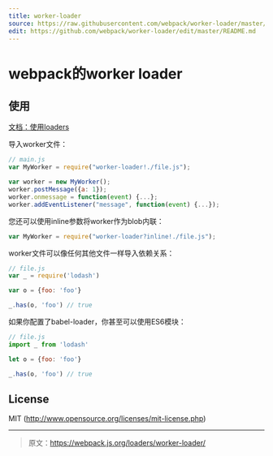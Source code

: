 ```yaml
---
title: worker-loader
source: https://raw.githubusercontent.com/webpack/worker-loader/master/README.md
edit: https://github.com/webpack/worker-loader/edit/master/README.md
---
```

# webpack的worker loader

## 使用

[文档：使用loaders](http://webpack.github.io/docs/using-loaders.html)

导入worker文件：

``` javascript
// main.js
var MyWorker = require("worker-loader!./file.js");

var worker = new MyWorker();
worker.postMessage({a: 1});
worker.onmessage = function(event) {...};
worker.addEventListener("message", function(event) {...});
```

您还可以使用inline参数将worker作为blob内联：

``` javascript
var MyWorker = require("worker-loader?inline!./file.js");
```


worker文件可以像任何其他文件一样导入依赖关系：

``` javascript
// file.js
var _ = require('lodash')

var o = {foo: 'foo'}

_.has(o, 'foo') // true
```

如果你配置了babel-loader，你甚至可以使用ES6模块：

``` javascript
// file.js
import _ from 'lodash'

let o = {foo: 'foo'}

_.has(o, 'foo') // true
```

## License

MIT (http://www.opensource.org/licenses/mit-license.php)

***

> 原文：https://webpack.js.org/loaders/worker-loader/
